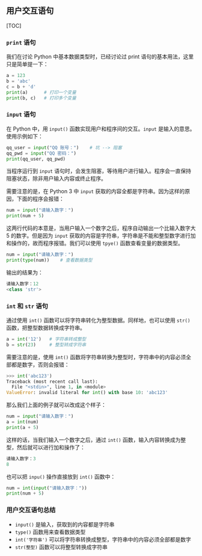 ## 用户交互语句

[TOC]

### `print` 语句

我们在讨论 Python 中基本数据类型时，已经讨论过 print 语句的基本用法，这里只是简单提一下：

```python
a = 123
b = 'abc'
c = b + 'd'
print(a)      # 打印一个变量
print(b, c)   # 打印多个变量
```

### `input` 语句

在 Python 中，用 `input()` 函数实现用户和程序间的交互。`input` 是输入的意思。使用示例如下：

```python
qq_user = input("QQ 账号：")    # 坑 --> 阻塞
qq_pwd = input("QQ 密码：")
print(qq_user, qq_pwd)
```

当程序运行到 `input` 语句时，会发生阻塞，等待用户进行输入。程序会一直保持阻塞状态，除非用户输入内容或终止程序。

需要注意的是，在 Python 3 中 `input` 获取的内容全都是字符串。因为这样的原因，下面的程序会报错：

```python 
num = input("请输入数字：")
print(num + 5)
```

这两行代码的本意是，当用户输入一个数字之后，程序自动输出一个比输入数字大 5 的数字。但是因为 `input` 获取的内容是字符串，字符串是不能和整型数字进行加和操作的，故而程序报错。我们可以使用 `tpye()` 函数查看变量的数据类型。

```python
num = input("请输入数字：")
print(type(num))    # 查看数据类型
```

输出的结果为：

```python
请输入数字：12
<class 'str'>
```

### `int` 和 `str` 语句

通过使用 `int()` 函数可以将字符串转化为整型数据。同样地，也可以使用 `str()` 函数，把整型数据转换成字符串。

```python
a = int('12')	# 字符串转成整型
b = str(23)		# 整型转成字符串
```

需要注意的是，使用 `int()` 函数将字符串转换为整型时，字符串中的内容必须全部都是数字，否则会报错：

```python
>>> int('abc123')
Traceback (most recent call last):
  File "<stdin>", line 1, in <module>
ValueError: invalid literal for int() with base 10: 'abc123'
```

那么我们上面的例子就可以改成这个样子：

```python
num = input("请输入数字：")
a = int(num)
print(a + 5)
```

这样的话，当我们输入一个数字之后，通过 `int()` 函数，输入内容转换成为整型，然后就可以进行加和操作了：

```python
请输入数字：3
8
```

也可以把 `inpu()` 操作直接放到 `int()` 函数中：

```python
num = int(input("请输入数字："))
print(num + 5)
```

### 用户交互语句总结

- `input()` 是输入，获取到的内容都是字符串
- `type()` 函数用来查看数据类型
- `int('字符串')` 可以将字符串转换成整型，字符串中的内容必须全部都是数字
- `str(整型)` 函数可以将整型转换成字符串